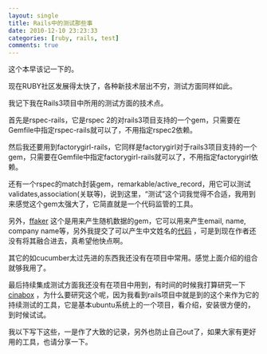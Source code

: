 ```yaml
---
layout: single
title: Rails中的测试那些事  
date: 2010-12-10 23:23:33
categories: [ruby, rails, test]
comments: true
---                        
```


这个本早该记一下的。

现在RUBY社区发展得太快了，各种新技术层出不穷，测试方面同样如此。

我记下我在Rails3项目中所用的测试方面的技术点。

首先是rspec-rails，它是rspec 2的对rails3项目支持的一个gem，只需要在Gemfile中指定rspec-rails就可以了，不用指定rspec2依赖。

然后我还要用到factorygirl-rails，它同样是factorygirl对于rails3项目支持的一个gem，只需要在Gemfile中指定factorygirl-rails就可以了，不用指定factorygirl依赖。

还有一个rspec的match封装gem，remarkable/active_record，用它可以测试 validates,association(关联等)，说到这里，“测试”这个词我觉得不合适，我用到来感觉这个gem太强大了，它简直就是一个代码监管的工具。

另外，[ffaker](https://github.com/EmmanuelOga/ffaker) 这个是用来产生随机数据的gem，它可以用来产生email, name, company name等，另外我提交了可以产生中文姓名的[代码](https://github.com/EmmanuelOga/ffaker/pull/9) ，可是到现在作者还没有将其融合进去，真希望他快点啊。

其它的如cucumber太过先进的东西我还没有在项目中常用。感觉上面介绍的组合就够我用了。

最后持续集成测试方面我还没有在项目中用到，有时间的时候我打算研究一下 [cinabox](https://github.com/rails/rails/blob/master/ci/ci_setup_notes.txt) ，为什么要研究这个呢，因为我看到rails项目中就是到的这个来作为它的持续测试的工具，它是基本ubuntu系统上的一个项目，看介绍，安装很方便的，到时候试试。

我以下写下这些，一是作了大致的记录，另外也防止自己out了，如果大家有更好用的工具，也请分享一下。
